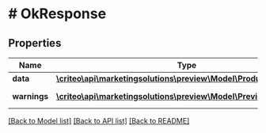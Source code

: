 # # OkResponse

## Properties

Name | Type | Description | Notes
------------ | ------------- | ------------- | -------------
**data** | [**\criteo\api\marketingsolutions\preview\Model\ProductSetStatistics**](ProductSetStatistics.md) |  |
**warnings** | [**\criteo\api\marketingsolutions\preview\Model\PreviewWarning[]**](PreviewWarning.md) | List of warnings |

[[Back to Model list]](../../README.md#models) [[Back to API list]](../../README.md#endpoints) [[Back to README]](../../README.md)
